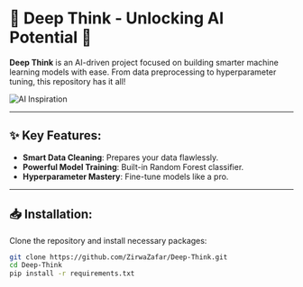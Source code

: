 
# 🌌 Deep Think - Unlocking AI Potential 🌌

**Deep Think** is an AI-driven project focused on building smarter machine learning models with ease. From data preprocessing to hyperparameter tuning, this repository has it all!

![AI Inspiration](https://cdn.pixabay.com/photo/2020/01/10/17/07/robot-4753967_1280.jpg)

---

## ✨ Key Features:

- **Smart Data Cleaning**: Prepares your data flawlessly.
- **Powerful Model Training**: Built-in Random Forest classifier.
- **Hyperparameter Mastery**: Fine-tune models like a pro.

---

## 📥 Installation:

Clone the repository and install necessary packages:

```bash
git clone https://github.com/ZirwaZafar/Deep-Think.git
cd Deep-Think
pip install -r requirements.txt
